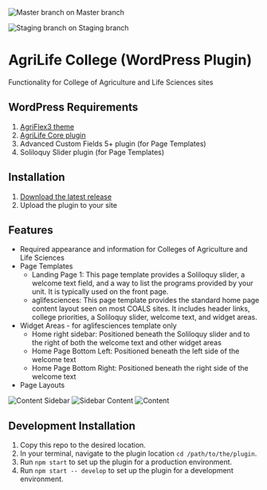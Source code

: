 ![Master branch](https://codeship.com/projects/cfcb2ca0-0f1b-0134-80e0-1e1c023ab022/status?branch=master) on Master branch

![Staging branch](https://codeship.com/projects/cfcb2ca0-0f1b-0134-80e0-1e1c023ab022/status?branch=staging) on Staging branch

# AgriLife College (WordPress Plugin)

Functionality for College of Agriculture and Life Sciences sites

## WordPress Requirements

1. [AgriFlex3 theme](https://github.com/agrilife/agriflex3)
2. [AgriLife Core plugin](https://github.com/agrilife/agrilife-core)
3. Advanced Custom Fields 5+ plugin (for Page Templates)
4. Soliloquy Slider plugin (for Page Templates)

## Installation

1. [Download the latest release](https://github.com/AgriLife/agrilife-college/releases/latest)
2. Upload the plugin to your site

## Features

* Required appearance and information for Colleges of Agriculture and Life Sciences
* Page Templates
    * Landing Page 1: This page template provides a Soliloquy slider, a welcome text field, and a way to list the programs provided by your unit. It is typically used on the front page.
    * aglifesciences: This page template provides the standard home page content layout seen on most COALS sites. It includes header links, college priorities, a Soliloquy slider, welcome text, and widget areas.
* Widget Areas - for aglifesciences template only
    * Home right sidebar: Positioned beneath the Soliloquy slider and to the right of both the welcome text and other widget areas
    * Home Page Bottom Left: Positioned beneath the left side of the welcome text
    * Home Page Bottom Right: Positioned beneath the right side of the welcome text
* Page Layouts

![Content Sidebar](http://agrilife.org/wp-content/themes/genesis/lib/admin/images/layouts/cs.gif)
![Sidebar Content](http://agrilife.org/wp-content/themes/genesis/lib/admin/images/layouts/sc.gif)
![Content](http://agrilife.org/wp-content/themes/genesis/lib/admin/images/layouts/c.gif)

## Development Installation

1. Copy this repo to the desired location.
2. In your terminal, navigate to the plugin location `cd /path/to/the/plugin`.
3. Run `npm start` to set up the plugin for a production environment.
4. Run `npm start -- develop` to set up the plugin for a development environment.
